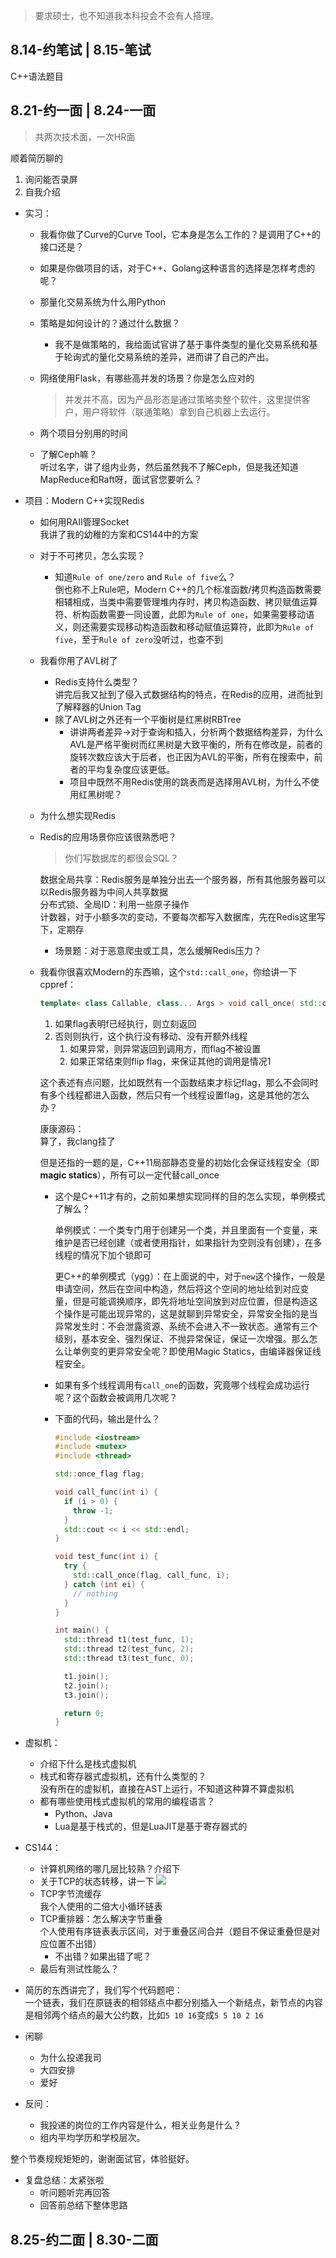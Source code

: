 >要求硕士，也不知道我本科投会不会有人搭理。

## 8.14-约笔试 | 8.15-笔试

C++语法题目

## 8.21-约一面 | 8.24-一面
>共两次技术面，一次HR面

顺着简历聊的

1. 询问能否录屏
2. 自我介绍

+ 实习：
	+ 我看你做了Curve的Curve Tool，它本身是怎么工作的？是调用了C++的接口还是？
	+ 如果是你做项目的话，对于C++、Golang这种语言的选择是怎样考虑的呢？
	+ 那量化交易系统为什么用Python
	+ 策略是如何设计的？通过什么数据？
		+ 我不是做策略的，我给面试官讲了基于事件类型的量化交易系统和基于轮询式的量化交易系统的差异，进而讲了自己的产出。
	+ 网络使用Flask，有哪些高并发的场景？你是怎么应对的
		>并发并不高，因为产品形态是通过策略卖整个软件，这里提供客户，用户将软件（联通策略）拿到自己机器上去运行。

	+ 两个项目分别用的时间
	+ 了解Ceph嘛？  
		听过名字，讲了组内业务，然后虽然我不了解Ceph，但是我还知道MapReduce和Raft呀，面试官您要听么？

+ 项目：Modern C++实现Redis
	+ 如何用RAII管理Socket  
		我讲了我的幼稚的方案和CS144中的方案

	+ 对于不可拷贝，怎么实现？
		+ 知道`Rule of one/zero` and `Rule of five`么？  
			倒也称不上Rule吧，Modern C++的几个标准函数/拷贝构造函数需要相辅相成，当类中需要管理堆内存时，拷贝构造函数、拷贝赋值运算符、析构函数需要一同设置，此即为`Rule of one`，如果需要移动语义，则还需要实现移动构造函数和移动赋值运算符，此即为`Rule of five`，至于`Rule of zero`没听过，也查不到
	+ 我看你用了AVL树了
		+ Redis支持什么类型？  
			讲完后我又扯到了侵入式数据结构的特点，在Redis的应用，进而扯到了解释器的Union Tag
		+ 除了AVL树之外还有一个平衡树是红黑树RBTree
			+ 讲讲两者差异->对于查询和插入，分析两个数据结构差异，为什么
				AVL是严格平衡树而红黑树是大致平衡的，所有在修改是，前者的旋转次数应该大于后者，也正因为AVL的平衡，所有在搜索中，前者的平均复杂度应该更低。
			+ 项目中既然不用Redis使用的跳表而是选择用AVL树，为什么不使用红黑树呢？
	+ 为什么想实现Redis
	+ Redis的应用场景你应该很熟悉吧？
		>你们写数据库的都很会SQL？


		数据全局共享：Redis服务是单独分出去一个服务器，所有其他服务器可以以Redis服务器为中间人共享数据  
		分布式锁、全局ID：利用一些原子操作  
		计数器，对于小额多次的变动，不要每次都写入数据库，先在Redis这里写下，定期存

		+ 场景题：对于恶意爬虫或工具，怎么缓解Redis压力？

	+ 我看你很喜欢Modern的东西嘛，这个`std::call_one`，你给讲一下
		cppref：
		```cpp
		template< class Callable, class... Args > void call_once( std::once_flag& flag, Callable&& f, Args&&... args );
		```
		1. 如果flag表明f已经执行，则立刻返回
		2. 否则则执行，这个执行没有移动、没有开额外线程
			1. 如果异常，则异常返回到调用方，而flag不被设置
			2. 如果正常结束则flip flag，来保证其他的调用是情况1

		这个表述有点问题，比如既然有一个函数结束才标记flag，那么不会同时有多个线程都进入函数，然后只有一个线程设置flag，这是其他的怎么办？

		康康源码：  
		算了，我clang挂了

		但是还指的一题的是，C++11局部静态变量的初始化会保证线程安全（即**magic statics**），所有可以一定代替call_once
		
		+ 这个是C++11才有的，之前如果想实现同样的目的怎么实现，单例模式了解么？

			单例模式：一个类专门用于创建另一个类，并且里面有一个变量，来维护是否已经创建（或者使用指针，如果指针为空则没有创建），在多线程的情况下加个锁即可

			更C++的单例模式（ygg）：在上面说的中，对于`new`这个操作，一般是申请空间，然后在空间中构造，然后将这个空间的地址给到对应变量，但是可能调换顺序，即先将地址空间放到对应位置，但是构造这个操作是可能出现异常的，这是就聊到异常安全，异常安全指的是当异常发生时：不会泄露资源、系统不会进入不一致状态。通常有三个级别，基本安全、强烈保证、不抛异常保证，保证一次增强。那么怎么让单例变的更异常安全呢？即使用Magic Statics，由编译器保证线程安全。

		+ 如果有多个线程调用有`call_one`的函数，究竟哪个线程会成功运行呢？这个函数会被调用几次呢？
		+ 下面的代码，输出是什么？
			```cpp
			#include <iostream>
			#include <mutex>
			#include <thread>
			
			std::once_flag flag;
			
			void call_func(int i) {
			  if (i > 0) {
			    throw -1;
			  }
			  std::cout << i << std::endl;
			}
			
			void test_func(int i) {
			  try {
			    std::call_once(flag, call_func, i);
			  } catch (int ei) {
			    // nothing
			  }
			}
			
			int main() {
			  std::thread t1(test_func, 1);
			  std::thread t2(test_func, 2);
			  std::thread t3(test_func, 0);
			
			  t1.join();
			  t2.join();
			  t3.join();
			
			  return 0;
			}
			```

+ 虚拟机：
	+ 介绍下什么是栈式虚拟机
	+ 栈式和寄存器式虚拟机，还有什么类型的？  
		没有所在的虚拟机，直接在AST上运行，不知道这种算不算虚拟机
	+ 都有哪些使用栈式虚拟机的常用的编程语言？
		+ Python、Java
		+ Lua是基于栈式的，但是LuaJIT是基于寄存器式的

+ CS144：
	+ 计算机网络的哪几层比较熟？介绍下
	+ 关于TCP的状态转移，讲一下
		![](https://cdn.jsdelivr.net/gh/zweix123/CS-notes@master/resource/recruit/TCP状态转移.png)
	+ TCP字节流缓存  
		我个人使用的二倍大小循环链表
	+ TCP重排器：怎么解决字节重叠  
		个人使用有序链表表示区间，对于重叠区间合并（题目不保证重叠但是对应位置不出错）
		+ 不出错？如果出错了呢？
	+ 最后有测试性能么？

+ 简历的东西讲完了，我们写个代码题吧：  
	一个链表，我们在原链表的相邻结点中都分别插入一个新结点，新节点的内容是相邻两个结点的最大公约数，比如`5 10 16`变成`5 5 10 2 16`

+ 闲聊
	+ 为什么投递我司
	+ 大四安排
	+ 爱好

+ 反问：
	+ 我投递的岗位的工作内容是什么，相关业务是什么？
	+ 组内平均学历和学校层次。

整个节奏规规矩矩的，谢谢面试官，体验挺好。

+ 复盘总结：太紧张啦
	+ 听问题听完再回答
	+ 回答前总结下整体思路

## 8.25-约二面 | 8.30-二面

